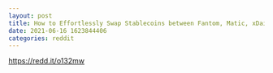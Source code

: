 ```yaml
--- 
layout: post 
title: How to Effortlessly Swap Stablecoins between Fantom, Matic, xDai & Binance smart Chain 
date: 2021-06-16 1623844406 
categories: reddit 
--- 
```

https://redd.it/o132mw